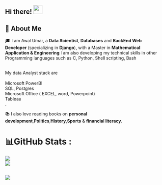 ## Hi there! <img src="https://media.giphy.com/media/hvRJCLFzcasrR4ia7z/giphy.gif" width="29px" height="29px">

## 🚀 About Me

🎓 I am Awal Umar, a **Data Scientist**, **Databases** and  **BackEnd Web Developer** (specializing in **Django**), with a Master in **Mathematical Application & Engineering** I am also developing my technical skills in other Programming languages such as C, Python, Shell scripting, Bash <br/><br/>

  My data Analyst stack are <br/><br/>
    Microsoft PowerBI<br/>
    SQL, Postgres<br/>
    Microsoft Office (  EXCEL, word, Powerpoint)<br/>
    Tableau<br/>.

📚 I also love reading books on **personal development**,**Politics**,**History**,**Sports** & **financial literacy**.



# 📊GitHub Stats :
![](https://github-readme-stats.vercel.app/api?username=drizla01&theme=radical&hide_border=false&include_all_commits=false&count_private=true)<br/>
![](https://github-readme-stats.vercel.app/api/top-langs/?username=drizla01&theme=radical&hide_border=false&include_all_commits=false&count_private=true&layout=compact)


##
![](https://komarev.com/ghpvc/?username=drizla01&style=flat)
